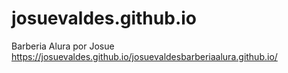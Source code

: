 # josuevaldes.github.io
Barberia Alura por Josue
https://josuevaldes.github.io/josuevaldesbarberiaalura.github.io/
